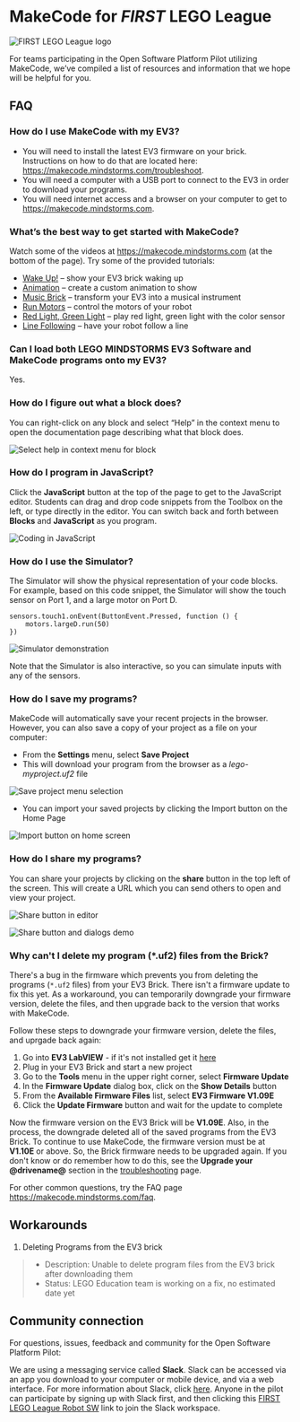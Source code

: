 # MakeCode for _FIRST_ LEGO League

![FIRST LEGO League logo](/static/fll/fll-logo.png)

For teams participating in the Open Software Platform Pilot utilizing MakeCode, we’ve compiled a list of resources and information that we hope will be helpful for you.

## FAQ

### How do I use MakeCode with my EV3?

* You will need to install the latest EV3 firmware on your brick. Instructions on how to do that are located here: https://makecode.mindstorms.com/troubleshoot.
* You will need a computer with a USB port to connect to the EV3 in order to download your programs.
* You will need internet access and a browser on your computer to get to https://makecode.mindstorms.com.

### What’s the best way to get started with MakeCode?

Watch some of the videos at https://makecode.mindstorms.com (at the bottom of the page).
Try some of the provided tutorials:

* [Wake Up!](@homeurl@#tutorial:tutorials/wake-up) – show your EV3 brick waking up
* [Animation](@homeurl@#tutorial:tutorials/make-an-animation) – create a custom animation to show
* [Music Brick](@homeurl@#tutorial:tutorials/music-brick) – transform your EV3 into a musical instrument
* [Run Motors](@homeurl@#tutorial:tutorials/run-motors) – control the motors of your robot
* [Red Light, Green Light](@homeurl@#tutorial:tutorials/redlight-greenlight) – play red light, green light with the color sensor
* [Line Following](@homeurl@#tutorial:tutorials/line-following) – have your robot follow a line

### Can I load both LEGO MINDSTORMS EV3 Software and MakeCode programs onto my EV3?

Yes.

### How do I figure out what a block does?

You can right-click on any block and select “Help” in the context menu to open the documentation page describing what that block does.

![Select help in context menu for block](/static/fll/context-help.jpg)

### How do I program in JavaScript?

Click the **JavaScript** button at the top of the page to get to the JavaScript editor. Students can drag and drop code snippets from the Toolbox on the left, or type directly in the editor. You can switch back and forth between **Blocks** and **JavaScript** as you program.

![Coding in JavaScript](/static/fll/code-js.gif)

### How do I use the Simulator?

The Simulator will show the physical representation of your code blocks. For example, based on this code snippet, the Simulator will show the touch sensor on Port 1, and a large motor on Port D.

```blocks
sensors.touch1.onEvent(ButtonEvent.Pressed, function () {
    motors.largeD.run(50)
})
```

![Simulator demonstration](/static/fll/simulator.gif)

Note that the Simulator is also interactive, so you can simulate inputs with any of the sensors.

### How do I save my programs?

MakeCode will automatically save your recent projects in the browser. However, you can also save a copy of your project as a file on your computer:

* From the **Settings** menu, select **Save Project**
* This will download your program from the browser as a _lego-myproject.uf2_ file

![Save project menu selection](/static/fll/save-project.jpg)

* You can import your saved projects by clicking the Import button on the Home Page
 
![Import button on home screen](/static/fll/import-button.jpg)

### How do I share my programs?

You can share your projects by clicking on the **share** button in the top left of the screen.  This will create a URL which you can send others to open and view your project.
 
![Share button in editor](/static/fll/share-button.jpg)

![Share button and dialogs demo](/static/fll/share-program.gif)


### Why can't I delete my program (*.uf2) files from the Brick?

There's a bug in the firmware which prevents you from deleting the programs (``*.uf2`` files) from your EV3 Brick. There isn't a firmware update to fix this yet. As a workaround, you can temporarily downgrade your firmware version, delete the files, and then upgrade back to the version that works with MakeCode.

Follow these steps to downgrade your firmware version, delete the files, and uprgade back again:

1. Go into **EV3 LabVIEW** - if it's not installed get it [here](https://education.lego.com/en-us/downloads/mindstorms-ev3/software)
2. Plug in your EV3 Brick and start a new project
3. Go to the **Tools** menu in the upper right corner, select **Firmware Update**
4. In the **Firmware Update** dialog box, click on the **Show Details** button
5. From the **Available Firmware Files** list, select **EV3 Firmware V1.09E**
6. Click the **Update Firmware** button and wait for the update to complete

Now the firmware version on the EV3 Brick will be **V1.09E**. Also, in the process, the downgrade deleted all of the saved programs from the EV3 Brick. To continue to use MakeCode, the firmware version must be at **V1.10E** or above. So, the Brick firmware needs to be upgraded again. If you don't know or do remember how to do this, see the **Upgrade your @drivename@** section in the [troubleshooting](/troubleshoot) page.

For other common questions, try the FAQ page https://makecode.mindstorms.com/faq.

## Workarounds

1. Deleting Programs from the EV3 brick

>* Description: Unable to delete program files from the EV3 brick after downloading them
>* Status: LEGO Education team is working on a fix, no estimated date yet

## Community connection

For questions, issues, feedback and community for the Open Software Platform Pilot:

We are using a messaging service called **Slack**. Slack can be accessed via an app you download to your computer or mobile device, and via a web interface. For more information about Slack, click [here](https://slack.com/). Anyone in the pilot can participate by signing up with Slack first, and then clicking this [FIRST LEGO League Robot SW](https://join.slack.com/t/fllrobotsw/shared_invite/enQtNDU1MjQ5MDU0ODQ5LTY0ZTgzMDk1MThjYjg4NmM5ZTlmMWJhMzg4OWI2ZGQ3ZjBlNjIyY2Q2MDM5NTAyYzIyZTU1NmM0MTdlOTBkMDk) link to join the Slack workspace.
